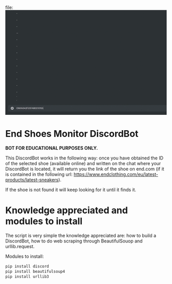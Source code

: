  file: ![alt-text](https://github.com/MB337/End-Shoes-Monitor-DiscordBot/blob/master/DISCORDLIVEMONITOR.gif)
# End Shoes Monitor DiscordBot
**BOT FOR EDUCATIONAL PURPOSES ONLY.**


This DiscordBot works in the following way: once you have obtained the ID of the selected shoe (available online) and written on the chat where your DiscordBot is located, it will return you the link of the shoe on end.com (if it is contained in the following url: https://www.endclothing.com/eu/latest-products/latest-sneakers). 

If the shoe is not found it will keep looking for it until it finds it.

# Knowledge appreciated and modules to install


The script is very simple the knowledge appreciated are: how to build a DiscordBot, how to do web scraping through BeautifulSouop and urllib.request. 

Modules to install:
```
pip install discord
pip install beautifulsoup4
pip install urllib3
```
